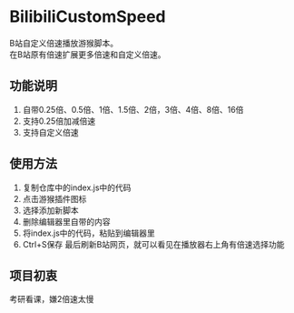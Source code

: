 # BilibiliCustomSpeed
B站自定义倍速播放游猴脚本。  
在B站原有倍速扩展更多倍速和自定义倍速。
## 功能说明
1. 自带0.25倍、0.5倍、1倍、1.5倍、2倍，3倍、4倍、8倍、16倍
2. 支持0.25倍加减倍速
3. 支持自定义倍速
## 使用方法
1. 复制仓库中的index.js中的代码
2. 点击游猴插件图标
3. 选择添加新脚本
4. 删除编辑器里自带的内容
5. 将index.js中的代码，粘贴到编辑器里
6. Ctrl+S保存
最后刷新B站网页，就可以看见在播放器右上角有倍速选择功能
## 项目初衷
考研看课，嫌2倍速太慢
